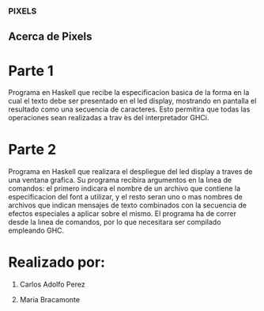 ### PIXELS 

## Acerca de Pixels

# Parte 1

Programa en Haskell que recibe la especificacion basica de la forma en la cual el texto debe ser presentado en el led display, mostrando en pantalla el resultado como una secuencia de caracteres. Esto permitira que todas las operaciones sean realizadas a trav ́es del interpretador GHCi.

# Parte 2

Programa en Haskell que realizara el despliegue del led display a traves de una ventana grafica. Su programa recibira argumentos en la lınea de comandos: el primero indicara el nombre de un archivo que contiene la especificacion del font a utilizar, y el resto seran uno o mas nombres de archivos que
indican mensajes de texto combinados con la secuencia de efectos especiales a aplicar sobre el mismo. El programa ha de correr desde la lınea de comandos, por lo que necesitara ser
compilado empleando GHC.

# Realizado por: 

1. Carlos Adolfo Perez

2. Maria Bracamonte
